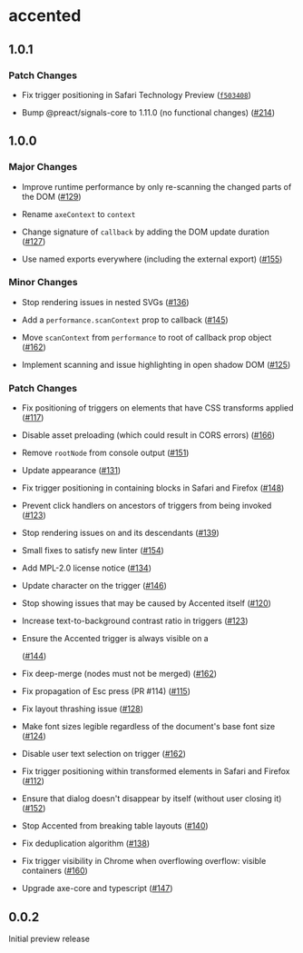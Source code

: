# accented

## 1.0.1

### Patch Changes

- Fix trigger positioning in Safari Technology Preview ([`f503408`](https://github.com/pomerantsev/accented/commit/f503408d59f47d5b2f9737d058ad7a61213dea1a))

- Bump @preact/signals-core to 1.11.0 (no functional changes) ([#214](https://github.com/pomerantsev/accented/pull/214))

## 1.0.0

### Major Changes

- Improve runtime performance by only re-scanning the changed parts of the DOM ([#129](https://github.com/pomerantsev/accented/pull/129))

- Rename `axeContext` to `context`

- Change signature of `callback` by adding the DOM update duration ([#127](https://github.com/pomerantsev/accented/pull/127))

- Use named exports everywhere (including the external export) ([#155](https://github.com/pomerantsev/accented/pull/155))

### Minor Changes

- Stop rendering issues in nested SVGs ([#136](https://github.com/pomerantsev/accented/pull/136))

- Add a `performance.scanContext` prop to callback ([#145](https://github.com/pomerantsev/accented/pull/145))

- Move `scanContext` from `performance` to root of callback prop object ([#162](https://github.com/pomerantsev/accented/pull/162))

- Implement scanning and issue highlighting in open shadow DOM ([#125](https://github.com/pomerantsev/accented/pull/125))

### Patch Changes

- Fix positioning of triggers on elements that have CSS transforms applied ([#117](https://github.com/pomerantsev/accented/pull/117))

- Disable asset preloading (which could result in CORS errors) ([#166](https://github.com/pomerantsev/accented/pull/166))

- Remove `rootNode` from console output ([#151](https://github.com/pomerantsev/accented/pull/151))

- Update appearance ([#131](https://github.com/pomerantsev/accented/pull/131))

- Fix trigger positioning in containing blocks in Safari and Firefox ([#148](https://github.com/pomerantsev/accented/pull/148))

- Prevent click handlers on ancestors of triggers from being invoked ([#123](https://github.com/pomerantsev/accented/pull/123))

- Stop rendering issues on <head> and its descendants ([#139](https://github.com/pomerantsev/accented/pull/139))

- Small fixes to satisfy new linter ([#154](https://github.com/pomerantsev/accented/pull/154))

- Add MPL-2.0 license notice ([#134](https://github.com/pomerantsev/accented/pull/134))

- Update character on the trigger ([#146](https://github.com/pomerantsev/accented/pull/146))

- Stop showing issues that may be caused by Accented itself ([#120](https://github.com/pomerantsev/accented/pull/120))

- Increase text-to-background contrast ratio in triggers ([#123](https://github.com/pomerantsev/accented/pull/123))

- Ensure the Accented trigger is always visible on a <summary> ([#144](https://github.com/pomerantsev/accented/pull/144))

- Fix deep-merge (nodes must not be merged) ([#162](https://github.com/pomerantsev/accented/pull/162))

- Fix propagation of Esc press (PR #114) ([#115](https://github.com/pomerantsev/accented/pull/115))

- Fix layout thrashing issue ([#128](https://github.com/pomerantsev/accented/pull/128))

- Make font sizes legible regardless of the document's base font size ([#124](https://github.com/pomerantsev/accented/pull/124))

- Disable user text selection on trigger ([#162](https://github.com/pomerantsev/accented/pull/162))

- Fix trigger positioning within transformed elements in Safari and Firefox ([#112](https://github.com/pomerantsev/accented/pull/112))

- Ensure that dialog doesn't disappear by itself (without user closing it) ([#152](https://github.com/pomerantsev/accented/pull/152))

- Stop Accented from breaking table layouts ([#140](https://github.com/pomerantsev/accented/pull/140))

- Fix deduplication algorithm ([#138](https://github.com/pomerantsev/accented/pull/138))

- Fix trigger visibility in Chrome when overflowing overflow: visible containers ([#160](https://github.com/pomerantsev/accented/pull/160))

- Upgrade axe-core and typescript ([#147](https://github.com/pomerantsev/accented/pull/147))

## 0.0.2

Initial preview release
